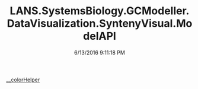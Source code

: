 ﻿---
title: LANS.SystemsBiology.GCModeller.DataVisualization.SyntenyVisual.ModelAPI
date: 6/13/2016 9:11:18 PM
---

[__colorHelper](T-LANS.SystemsBiology.GCModeller.DataVisualization.SyntenyVisual.ModelAPI.__colorHelper.html)
